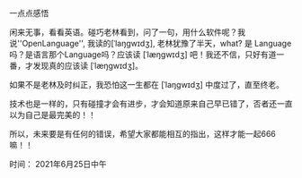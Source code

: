 一点点感悟

闲来无事，看看英语。碰巧老林看到，问了一句，用什么软件呢？我说''OpenLanguage'', 我读的[ˈlaŋɡwɪdʒ], 老林犹豫了半天，what? 是 Language 吗？是语言那个Language吗？应该读 [ˈlæŋɡwɪdʒ] 吧！我还不信，只好有道一番，才发现真的应该读 [ˈlæŋɡwɪdʒ]。

如果不是老林及时纠正，我恐怕这一生都在 [ˈlaŋɡwɪdʒ] 中度过了，直至终老。

技术也是一样的，只有碰撞才会有进步，才会知道原来自己早已错了，否者还一直以为自己是最完美的！！

所以，未来要是有任何的错误，希望大家都能相互的指出，这样才能一起666嘛！！



时间： 2021年6月25日中午